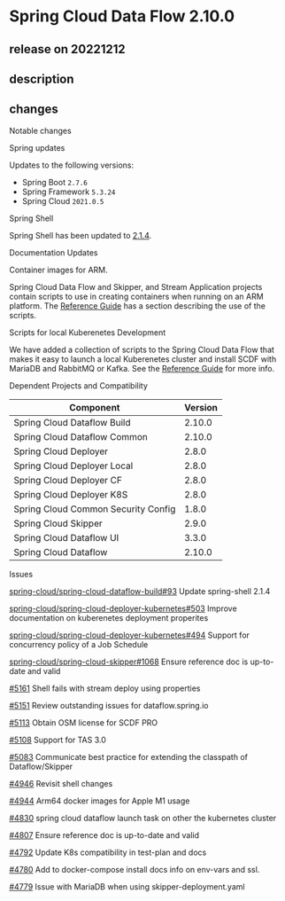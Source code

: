 # Spring Cloud Data Flow 2.10.0

## release on 20221212

## description

## changes

Notable changes

Spring updates

Updates to the following versions:

* Spring Boot <code>2.7.6</code>
* Spring Framework <code>5.3.24</code>
* Spring Cloud <code>2021.0.5</code>

Spring Shell

Spring Shell has been updated to <a href="https://github.com/spring-projects/spring-shell/releases/tag/v2.1.4">2.1.4</a>.

Documentation Updates

Container images for ARM.

Spring Cloud Data Flow and Skipper, and Stream Application projects contain scripts to use in creating containers when running on an ARM platform. The <a href="https://docs.spring.io/spring-cloud-dataflow/docs/current/reference/htmlsingle/#create-containers" rel="nofollow">Reference Guide</a> has a section describing the use of the scripts.

Scripts for local Kuberenetes Development

We have added a collection of scripts to the Spring Cloud Data Flow that makes it easy to launch a local Kuberenetes cluster and install SCDF with MariaDB and RabbitMQ or Kafka. See the <a href="https://docs.spring.io/spring-cloud-dataflow/docs/current/reference/htmlsingle/#local-k8s-development" rel="nofollow">Reference Guide</a> for more info.

Dependent Projects and Compatibility

|              Component              | Version |
|-------------------------------------|---------|
| Spring Cloud Dataflow Build         | 2.10.0  |
| Spring Cloud Dataflow Common        | 2.10.0  |
| Spring Cloud Deployer               | 2.8.0   |
| Spring Cloud Deployer Local         | 2.8.0   |
| Spring Cloud Deployer CF            | 2.8.0   |
| Spring Cloud Deployer K8S           | 2.8.0   |
| Spring Cloud Common Security Config | 1.8.0   |
| Spring Cloud Skipper                | 2.9.0   |
| Spring Cloud Dataflow UI            | 3.3.0   |
| Spring Cloud Dataflow               | 2.10.0  |

Issues

<a class="issue-link js-issue-link" data-error-text="Failed to load title" data-id="1484102830" data-permission-text="Title is private" data-url="https://github.com/spring-cloud/spring-cloud-dataflow-build/issues/93" data-hovercard-type="issue" data-hovercard-url="/spring-cloud/spring-cloud-dataflow-build/issues/93/hovercard" href="https://github.com/spring-cloud/spring-cloud-dataflow-build/issues/93">spring-cloud/spring-cloud-dataflow-build#93</a> Update spring-shell 2.1.4

<a class="issue-link js-issue-link" data-error-text="Failed to load title" data-id="1319782976" data-permission-text="Title is private" data-url="https://github.com/spring-cloud/spring-cloud-deployer-kubernetes/issues/503" data-hovercard-type="issue" data-hovercard-url="/spring-cloud/spring-cloud-deployer-kubernetes/issues/503/hovercard" href="https://github.com/spring-cloud/spring-cloud-deployer-kubernetes/issues/503">spring-cloud/spring-cloud-deployer-kubernetes#503</a> Improve documentation on kuberenetes deployment properites

<a class="issue-link js-issue-link" data-error-text="Failed to load title" data-id="1239626429" data-permission-text="Title is private" data-url="https://github.com/spring-cloud/spring-cloud-deployer-kubernetes/issues/494" data-hovercard-type="issue" data-hovercard-url="/spring-cloud/spring-cloud-deployer-kubernetes/issues/494/hovercard" href="https://github.com/spring-cloud/spring-cloud-deployer-kubernetes/issues/494">spring-cloud/spring-cloud-deployer-kubernetes#494</a> Support for concurrency policy of a Job Schedule

<a class="issue-link js-issue-link" data-error-text="Failed to load title" data-id="1466611583" data-permission-text="Title is private" data-url="https://github.com/spring-cloud/spring-cloud-skipper/issues/1068" data-hovercard-type="issue" data-hovercard-url="/spring-cloud/spring-cloud-skipper/issues/1068/hovercard" href="https://github.com/spring-cloud/spring-cloud-skipper/issues/1068">spring-cloud/spring-cloud-skipper#1068</a> Ensure reference doc is up-to-date and valid

<a class="issue-link js-issue-link" data-error-text="Failed to load title" data-id="1484050807" data-permission-text="Title is private" data-url="https://github.com/spring-cloud/spring-cloud-dataflow/issues/5161" data-hovercard-type="issue" data-hovercard-url="/spring-cloud/spring-cloud-dataflow/issues/5161/hovercard" href="https://github.com/spring-cloud/spring-cloud-dataflow/issues/5161">#5161</a> Shell fails with stream deploy using properties

<a class="issue-link js-issue-link" data-error-text="Failed to load title" data-id="1468346635" data-permission-text="Title is private" data-url="https://github.com/spring-cloud/spring-cloud-dataflow/issues/5151" data-hovercard-type="issue" data-hovercard-url="/spring-cloud/spring-cloud-dataflow/issues/5151/hovercard" href="https://github.com/spring-cloud/spring-cloud-dataflow/issues/5151">#5151</a> Review outstanding issues for dataflow.spring.io

<a class="issue-link js-issue-link" data-error-text="Failed to load title" data-id="1407969388" data-permission-text="Title is private" data-url="https://github.com/spring-cloud/spring-cloud-dataflow/issues/5113" data-hovercard-type="issue" data-hovercard-url="/spring-cloud/spring-cloud-dataflow/issues/5113/hovercard" href="https://github.com/spring-cloud/spring-cloud-dataflow/issues/5113">#5113</a> Obtain OSM license for SCDF PRO

<a class="issue-link js-issue-link" data-error-text="Failed to load title" data-id="1399673688" data-permission-text="Title is private" data-url="https://github.com/spring-cloud/spring-cloud-dataflow/issues/5108" data-hovercard-type="issue" data-hovercard-url="/spring-cloud/spring-cloud-dataflow/issues/5108/hovercard" href="https://github.com/spring-cloud/spring-cloud-dataflow/issues/5108">#5108</a> Support for TAS 3.0

<a class="issue-link js-issue-link" data-error-text="Failed to load title" data-id="1366812237" data-permission-text="Title is private" data-url="https://github.com/spring-cloud/spring-cloud-dataflow/issues/5083" data-hovercard-type="issue" data-hovercard-url="/spring-cloud/spring-cloud-dataflow/issues/5083/hovercard" href="https://github.com/spring-cloud/spring-cloud-dataflow/issues/5083">#5083</a> Communicate best practice for extending the classpath of Dataflow/Skipper

<a class="issue-link js-issue-link" data-error-text="Failed to load title" data-id="1271080206" data-permission-text="Title is private" data-url="https://github.com/spring-cloud/spring-cloud-dataflow/issues/4946" data-hovercard-type="issue" data-hovercard-url="/spring-cloud/spring-cloud-dataflow/issues/4946/hovercard" href="https://github.com/spring-cloud/spring-cloud-dataflow/issues/4946">#4946</a> Revisit shell changes

<a class="issue-link js-issue-link" data-error-text="Failed to load title" data-id="1266015810" data-permission-text="Title is private" data-url="https://github.com/spring-cloud/spring-cloud-dataflow/issues/4944" data-hovercard-type="issue" data-hovercard-url="/spring-cloud/spring-cloud-dataflow/issues/4944/hovercard" href="https://github.com/spring-cloud/spring-cloud-dataflow/issues/4944">#4944</a> Arm64 docker images for Apple M1 usage

<a class="issue-link js-issue-link" data-error-text="Failed to load title" data-id="1140048093" data-permission-text="Title is private" data-url="https://github.com/spring-cloud/spring-cloud-dataflow/issues/4830" data-hovercard-type="issue" data-hovercard-url="/spring-cloud/spring-cloud-dataflow/issues/4830/hovercard" href="https://github.com/spring-cloud/spring-cloud-dataflow/issues/4830">#4830</a> spring cloud dataflow launch task on other the kubernetes cluster

<a class="issue-link js-issue-link" data-error-text="Failed to load title" data-id="1124372320" data-permission-text="Title is private" data-url="https://github.com/spring-cloud/spring-cloud-dataflow/issues/4807" data-hovercard-type="issue" data-hovercard-url="/spring-cloud/spring-cloud-dataflow/issues/4807/hovercard" href="https://github.com/spring-cloud/spring-cloud-dataflow/issues/4807">#4807</a> Ensure reference doc is up-to-date and valid

<a class="issue-link js-issue-link" data-error-text="Failed to load title" data-id="1090778131" data-permission-text="Title is private" data-url="https://github.com/spring-cloud/spring-cloud-dataflow/issues/4792" data-hovercard-type="issue" data-hovercard-url="/spring-cloud/spring-cloud-dataflow/issues/4792/hovercard" href="https://github.com/spring-cloud/spring-cloud-dataflow/issues/4792">#4792</a> Update K8s compatibility in test-plan and docs

<a class="issue-link js-issue-link" data-error-text="Failed to load title" data-id="1072065666" data-permission-text="Title is private" data-url="https://github.com/spring-cloud/spring-cloud-dataflow/issues/4780" data-hovercard-type="issue" data-hovercard-url="/spring-cloud/spring-cloud-dataflow/issues/4780/hovercard" href="https://github.com/spring-cloud/spring-cloud-dataflow/issues/4780">#4780</a> Add to docker-compose install docs info on env-vars and ssl.

<a class="issue-link js-issue-link" data-error-text="Failed to load title" data-id="1071471181" data-permission-text="Title is private" data-url="https://github.com/spring-cloud/spring-cloud-dataflow/issues/4779" data-hovercard-type="issue" data-hovercard-url="/spring-cloud/spring-cloud-dataflow/issues/4779/hovercard" href="https://github.com/spring-cloud/spring-cloud-dataflow/issues/4779">#4779</a> Issue with MariaDB when using skipper-deployment.yaml

